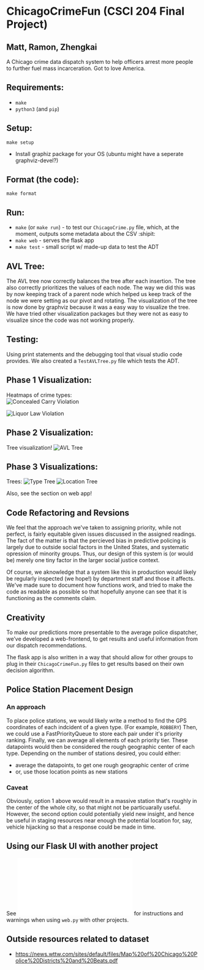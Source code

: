 # ChicagoCrimeFun (CSCI 204 Final Project)
## Matt, Ramon, Zhengkai

A Chicago crime data dispatch system to help officers arrest more people to further fuel mass incarceration. Got to love America. 

## Requirements:
* `make`
* `python3` (and `pip`)

## Setup:
`make setup`
* Install graphiz package for your OS (ubuntu might have a seperate graphviz-devel?)

## Format (the code):
`make format`

## Run:
* `make` (or `make run`) - to test our `ChicagoCrime.py` file, which, at the moment, outputs some metadata about the CSV :shipit:
* `make web` - serves the flask app
* `make test` - small script w/ made-up data to test the ADT

## AVL Tree:
The AVL tree now correctly balances the tree after each insertion. The tree also correctly prioritizes the values of each node.
The way we did this was by now keeping track of a parent node which helped us keep track of the node we were setting as our pivot and rotating.
The visualization of the tree is now done by graphviz because it was a easy way to visualize the tree. We have tried other visualization packages but they were not as easy to visualize since the code was not working properly. 

## Testing:
Using print statements and the debugging tool that visual studio code provides. We also created a `TestAVLTree.py` file which tests the ADT.

## Phase 1 Visualization:

Heatmaps of crime types: <br/>
![Concealed Carry Violation](visualizations/concealed_carry_violation.png)

![Liquor Law Violation](visualizations/liquor_law_violations.png)


## Phase 2 Visualization:

Tree visualization!
![AVL Tree](visualizations/digraph.png)

## Phase 3 Visualizations:

Trees:
![Type Tree](visualizations/type_tree.png)
![Location Tree](visualizations/location_tree.png)

Also, see the section on web app!

## Code Refactoring and Revsions

We feel that the approach we've taken to assigning priority, while not perfect, is fairly equitable given issues discussed in the assigned readings. The fact of the matter is that the percieved bias in predictive policing is largely due to outside social factors in the United States, and systematic opression of minority groups. Thus, our design of this system is (or would be) merely one tiny factor in the larger social justice context. 

Of course, we aknowledge that a system like this in production would likely be regularly inspected (we hope!) by department staff and those it affects. We've made sure to document how functions work, and tried to make the code as readable as possible so that hopefully anyone can see that it is functioning as the comments claim.

## Creativity
To make our predictions more presentable to the average police dispatcher, we’ve developed a web-frontend, to get results and useful information from our dispatch recommendations.

The flask app is also written in a way that should allow for other groups to plug in their `ChicagoCrimeFun.py` files to get results based on their own decision algorithm.

## Police Station Placement Design

### An approach
To place police stations, we would likely write a method to find the GPS coordinates of each indcident of a given type. (For example, `ROBBERY`)
Then, we could use a FastPriorityQueue to store each pair under it's priority ranking.
Finally, we can average all elements of each priority tier. These datapoints would then be considered the rough geographic center of each type. 
Depending on the number of stations desired, you could either:
* average the datapoints, to get one rough geographic center of crime
* or, use those location points as new stations

### Caveat
Obviously, option 1 above would result in a massive station that's roughly in the center of the whole city, so that might not be particuarally useful.
However, the second option could potentially yield new insight, and hence be useful in staging resources near enough the potential location for, say, vehicle hijacking so that a response could be made in time.

## Using our Flask UI with another project
See ![USAGE.md](USAGE.md) for instructions and warnings when using `web.py` with other projects.

## Outside resources related to dataset
* https://news.wttw.com/sites/default/files/Map%20of%20Chicago%20Police%20Districts%20and%20Beats.pdf